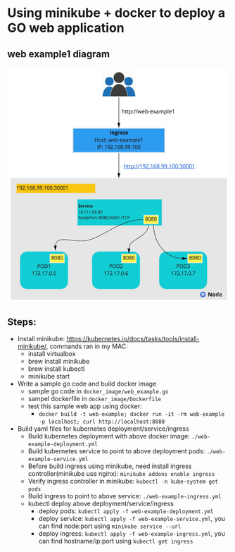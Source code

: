 # Using minikube + docker to deploy a GO web application 

## web example1 diagram
![diagram](./k8s-web-example1.jpg)

## Steps:
* Install minikube: https://kubernetes.io/docs/tasks/tools/install-minikube/, commands ran in my MAC:
    * install virtualbox
    * brew install minikube
    * brew install kubectl
    * minikube start
* Write a sample go code and build docker image
    * sample go code in `docker_image/web_example.go`
    * sampel dockerfile in `docker_image/Dockerfile`
    * test this sample web app using docker: 
        * `docker build -t web-example; docker run -it -rm web-example -p localhost; curl http://localhost:8080`
* Build yaml files for kubernetes deployment/service/ingress
    * Build kubernetes deployment with above docker image: `./web-example-deployment.yml`
    * Build kubernetes service to point to above deployment pods: `./web-example-service.yml`
    * Before build ingress using minikube, need install ingress controller(minikube use nginx): `minikube addons enable ingress` 
    * Verify ingress controller in minikube: `kubectl -n kube-system get pods`
    * Build ingress to point to above service: `./web-example-ingress.yml`
    * kubectl deploy above deployment/service/ingress
        * deploy pods: `kubectl apply -f web-example-deployment.yml`
        * deploy service: `kubectl apply -f web-example-service.yml`, you can find node:port using `minikube service --url`
        * deploy ingress: `kubectl apply -f web-example-ingress.yml`, you can find hostname/ip:port using `kubectl get ingress` 
